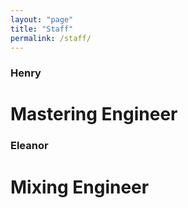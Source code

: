 ```yaml
---
layout: "page"
title: "Staff"
permalink: /staff/
---
```


### **Henry**
# Mastering Engineer

### **Eleanor**
# Mixing Engineer
